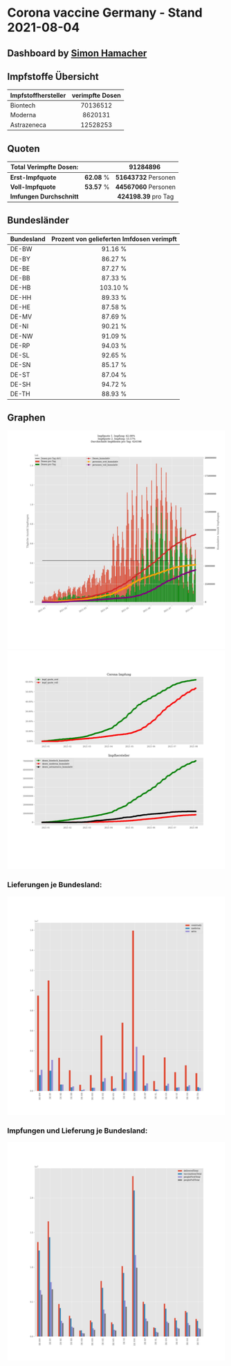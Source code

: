 # Corona vaccine Germany - Stand 2021-08-04
## Dashboard by [Simon Hamacher](https://www.shamacher.eu)
## Impfstoffe Übersicht
**Impfstoffhersteller** | **verimpfte Dosen**
-------- | :--------:
Biontech | 70136512
Moderna | 8620131
Astrazeneca | 12528253


## Quoten
**Total Verimpfte Dosen:** | |91284896&nbsp;
-------- | :--------:| :--------:
**Erst-Impfquote** | **62.08** %| **51643732** Personen
**Voll-Impfquote** | **53.57** %| **44567060** Personen
**Imfungen Durchschnitt** | |**424198.39** pro Tag 
## Bundesländer
**Bundesland** | **Prozent von gelieferten Imfdosen verimpft**
-------- | :--------:
DE-BW | 91.16 %
DE-BY | 86.27 %
DE-BE | 87.27 %
DE-BB | 87.33 %
DE-HB | 103.10 %
DE-HH | 89.33 %
DE-HE | 87.58 %
DE-MV | 87.69 %
DE-NI | 90.21 %
DE-NW | 91.09 %
DE-RP | 94.03 %
DE-SL | 92.65 %
DE-SN | 85.17 %
DE-ST | 87.04 %
DE-SH | 94.72 %
DE-TH | 88.93 %
## Graphen
<img src="Impfungen-Corona-01.jpg" alt="Impf Übersicht" title="Impf Übersicht" />
<img src="Impfungen-Corona-02.jpg" alt="Impfquote" title="Impf Übersicht" />

### Lieferungen je Bundesland:
<img src="Impfungen-Corona-04.jpg" alt="Impfungen in den Bundesländern" title="Impfungen in den Bundesländern" />

### Impfungen und Lieferung je Bundesland:
<img src="Impfungen-Corona-05.jpg" alt="Impfungen in den Bundesländern" title="Impfungen in den Bundesländern" />

